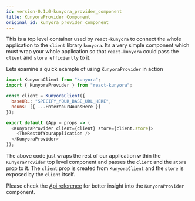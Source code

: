 ```yaml
---
id: version-0.1.0-kunyora_provider_component
title: KunyoraProvider Component
original_id: kunyora_provider_component
---
```


This is a top level container used by `react-kunyora` to connect the whole application to the `client` library `kunyora`. Its a very simple component which must wrap your whole application so that `react-kunyora` could pass the `client` and `store efficiently` to it.

Lets examine a quick example of using `KunyoraProvider` in action

```javascript
import KunyoraClient from "kunyora";
import { KunyoraProvider } from "react-kunyora";

const client = KunyoraClient({
  baseURL: "SPECIFY_YOUR_BASE_URL_HERE",
  nouns: [{ ...EnterYourNounsHere }]
});

export default (App = props => (
  <KunyoraProvider client={client} store={client.store}>
    <TheRestOfYourApplication />
  </KunyoraProvider>
));
```

The above code just wraps the rest of our application within the `KunyoraProvider` top level component and passes the `client` and the `store` prop to it. The `client` prop is created from `KunyoraClient` and the `store` is exposed by the `client` itself.

Please check the [Api reference](kunyora_provider_api_reference.md) for better insight into the `KunyoraProvider` component.
